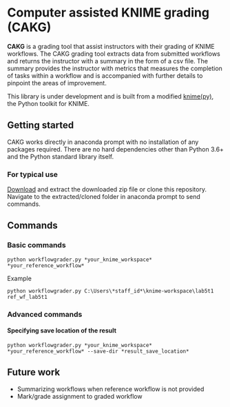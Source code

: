 # Computer assisted KNIME grading (CAKG)

**CAKG** is a grading tool that assist instructors with their grading of KNIME workflows.
The CAKG grading tool extracts data from submitted workflows and returns the instructor with a summary in the form of a csv file.
The summary provides the instructor with metrics that measures the completion of tasks within a workflow and is accompanied with further details to pinpoint the areas of improvement.

This library is under development and is built from a modified [knime(py)](https://github.com/knime/knimepy), the Python toolkit for KNIME.

## Getting started

CAKG works directly in anaconda prompt with no installation of any packages required. 
There are no hard dependencies other than Python 3.6+ and the Python standard library itself.

### For typical use

[Download](https://github.com/zunction/computer-assisted-knime-grading/archive/refs/heads/main.zip) and extract the downloaded zip file  or clone this repository.
Navigate to the extracted/cloned folder in anaconda prompt to send commands.

## Commands



### Basic commands

```
python workflowgrader.py *your_knime_workspace* *your_reference_workflow*
```
Example

```
python workflowgrader.py C:\Users\*staff_id*\knime-workspace\lab5t1 ref_wf_lab5t1
```

### Advanced commands

#### Specifying save location of the result

```
python workflowgrader.py *your_knime_workspace* *your_reference_workflow* --save-dir *result_save_location*
```


## Future work

- Summarizing workflows when reference workflow is not provided
- Mark/grade assignment to graded workflow